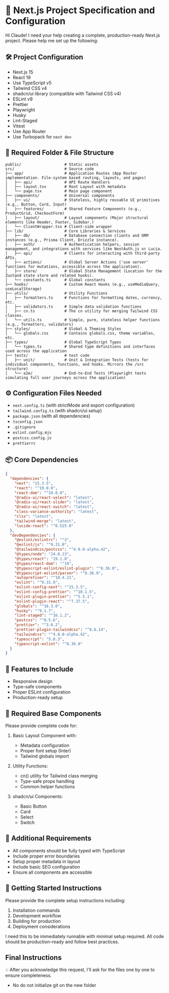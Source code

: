 # 🚀 Next.js Project Specification and Configuration

Hi Claude! I need your help creating a complete, production-ready Next.js project. Please help me set up the following:

## 🛠️ Project Configuration

- Next.js 15
- React 19
- Use TypeScript v5
- Tailwind CSS v4
- shadcn/ui library (compatible with Tailwind CSS v4)
- ESLint v9
- Prettier
- Playwright
- Husky
- Lint-Staged
- Vitest
- Use App Router
- Use Turbopack for `next dev`

## 📁 Required Folder & File Structure

```
public/                   # Static assets
src/                      # Source code
├── app/                  # Application Routes (App Router implementation. File-system based routing, layouts, and pages)
│   ├── api/              # API Route Handlers
│   ├── layout.tsx        # Root Layout with metadata
│   └── page.tsx          # Main page component
├── components/           # Universal components
│   ├── ui/               # Stateless, highly reusable UI primitives (e.g., Button, Card, Input)
│   ├── features/         # Shared Feature Components (e.g., ProductGrid, CheckoutForm)
│   ├── layout/           # Layout components (Major structural elements like Header, Footer, Sidebar.)
│   └── ClientWrapper.tsx # Client-side wrapper
├── lib/                  # Core Libraries & Services
│   ├── db/               # Database connection clients and ORM instances (e.g., Prisma Client, Drizzle instance).
│   ├── auth/             # Authentication helpers, session management, and integrations with services like NextAuth.js or Lucia.
│   ├── api/              # Clients for interacting with third-party APIs.
│   ├── actions/          # Global Server Actions ('use server' functions for mutations, accessible across the application).
│   ├── store/            # Global State Management (Location for the Zustand state store and related hooks).
│   └── constants.ts      # Global constants
├── hooks/                # Custom React Hooks (e.g., useMediaQuery, useLocalStorage)
├── utils/                # Utility Functions
│   ├── formatters.ts     # Functions for formatting dates, currency, etc.
│   ├── validators.ts     # Simple data validation functions
│   ├── cn.ts             # The cn utility for merging Tailwind CSS classes.
│   └── utils.ts          # Simple, pure, stateless helper functions (e.g., formatters, validators)
├── styles/               # Global & Theming Styles
│   └── globals.css       # Contains globals.css, theme variables, etc.
├── types/                # Global TypeScript Types
│   └── types.ts          # Shared type definitions and interfaces used across the application
├── tests/                # test code
│   ├── unit/             # Unit & Integration Tests (tests for individual components, functions, and hooks. Mirrors the /src structure)
│   └── e2e/              # End-to-End Tests (Playwright tests simulating full user journeys across the application)
```

## ⚙️ Configuration Files Needed

- `next.config.ts` (with strictMode and export configuration)
- `tailwind.config.ts` (with shadcn/ui setup)
- `package.json` (with all dependencies)
- `tsconfig.json`
- `.gitignore`
- `eslint.config.mjs`
- `postcss.config.js`
- `prettierrc`

## 📦 Core Dependencies

```json
{
  "dependencies": {
    "next": "15.3.5",
    "react": "^19.0.0",
    "react-dom": "^19.0.0",
    "@radix-ui/react-select": "latest",
    "@radix-ui/react-slider": "latest",
    "@radix-ui/react-switch": "latest",
    "class-variance-authority": "latest",
    "clsx": "latest",
    "tailwind-merge": "latest",
    "lucide-react": "^0.525.0"
  },
  "devDependencies": {
    "@eslint/eslintrc": "^3",
    "@eslint/js": "^9.31.0",
    "@tailwindcss/postcss": "^4.0.0-alpha.42",
    "@types/node": "24.0.13",
    "@types/react": "19.1.8",
    "@types/react-dom": "^19",
    "@typescript-eslint/eslint-plugin": "^8.36.0",
    "@typescript-eslint/parser": "^8.36.0",
    "autoprefixer": "^10.4.21",
    "eslint": "^9.31.0",
    "eslint-config-next": "^15.3.5",
    "eslint-config-prettier": "^10.1.5",
    "eslint-plugin-prettier": "^5.5.1",
    "eslint-plugin-react": "^7.37.5",
    "globals": "^16.3.0",
    "husky": "^9.1.7",
    "lint-staged": "^16.1.2",
    "postcss": "^8.5.6",
    "prettier": "^3.6.2",
    "prettier-plugin-tailwindcss": "^0.6.14",
    "tailwindcss": "^4.0.0-alpha.42",
    "typescript": "5.8.3",
    "typescript-eslint": "^8.36.0"
  }
}
```

## 🎨 Features to Include

- Responsive design
- Type-safe components
- Proper ESLint configuration
- Production-ready setup

## 🔧 Required Base Components

Please provide complete code for:

1. Basic Layout Component with:
   - Metadata configuration
   - Proper font setup (Inter)
   - Tailwind globals import

2. Utility Functions:
   - cn() utility for Tailwind class merging
   - Type-safe props handling
   - Common helper functions

3. shadcn/ui Components:
   - Basic Button
   - Card
   - Select
   - Switch

## 📝 Additional Requirements

- All components should be fully typed with TypeScript
- Include proper error boundaries
- Setup proper metadata in layout
- Include basic SEO configuration
- Ensure all components are accessible

## 🚦 Getting Started Instructions

Please provide the complete setup instructions including:

1. Installation commands
2. Development workflow
3. Building for production
4. Deployment considerations

I need this to be immediately runnable with minimal setup required. All code should be production-ready and follow best practices.

## Final Instructions

💡 After you acknowledge this request, I'll ask for the files one by one to ensure completeness.
- No do not initialize git on the new folder
